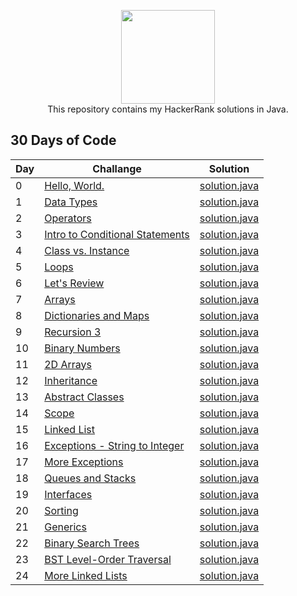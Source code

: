 <p align="center">
    <a href="https://www.hackerrank.com/enes1903telli">
        <img height=150 src="https://hrcdn.net/hackerrank/assets/styleguide/logo_wordmark-13074b67abceb42ce8fd38bdeaac6926.svg">
    </a>
    <br>This repository contains my HackerRank solutions in Java.<br/>
</p>

## 30 Days of Code
|  Day  | Challange | Solution |
|-------|-----------|----------|
|   0   |[Hello, World.](https://www.hackerrank.com/challenges/30-hello-world/problem)|[solution.java](https://github.com/enes-telli/HackerRank/blob/master/30%20Days%20of%20Code/Day%200:%20Hello%2C%20World./solution.java)|
|   1   |[Data Types](https://www.hackerrank.com/challenges/30-data-types/problem)|[solution.java](https://github.com/enes-telli/HackerRank/blob/master/30%20Days%20of%20Code/Day%201:%20Data%20Types/solution.java)|
|   2   |[Operators](https://www.hackerrank.com/challenges/30-operators/problem)|[solution.java](https://github.com/enes-telli/HackerRank/blob/master/30%20Days%20of%20Code/Day%202:%20Operators/solution.java)|
|   3   |[Intro to Conditional Statements](https://www.hackerrank.com/challenges/30-conditional-statements/problem)|[solution.java](https://github.com/enes-telli/HackerRank/blob/master/30%20Days%20of%20Code/Day%203:%20Intro%20to%20Conditional%20Statements/solution.java)|
|   4   |[Class vs. Instance](https://www.hackerrank.com/challenges/30-class-vs-instance/problem)|[solution.java](https://github.com/enes-telli/HackerRank/blob/master/30%20Days%20of%20Code/Day%204:%20Class%20vs.%20Instance/solution.java)|
|   5   |[Loops](https://www.hackerrank.com/challenges/30-loops/problem)|[solution.java](https://github.com/enes-telli/HackerRank/blob/master/30%20Days%20of%20Code/Day%205:%20Loops/solution.java)|
|   6   |[Let's Review](https://www.hackerrank.com/challenges/30-review-loop/problem)|[solution.java](https://github.com/enes-telli/HackerRank/blob/master/30%20Days%20of%20Code/Day%206:%20Let's%20Review/solution.java)|
|   7   |[Arrays](https://www.hackerrank.com/challenges/30-arrays/problem)|[solution.java](https://github.com/enes-telli/HackerRank/blob/master/30%20Days%20of%20Code/Day%207:%20Arrays/solution.java)|
|   8   |[Dictionaries and Maps](https://www.hackerrank.com/challenges/30-dictionaries-and-maps/problem)|[solution.java](https://github.com/enes-telli/HackerRank/blob/master/30%20Days%20of%20Code/Day%208:%20Dictionaries%20and%20Maps/solution.java)|
|   9   |[Recursion 3](https://www.hackerrank.com/challenges/30-recursion/problem)|[solution.java](https://github.com/enes-telli/HackerRank/blob/master/30%20Days%20of%20Code/Day%209:%20Recursion%203/solution.java)|
|   10  |[Binary Numbers](https://www.hackerrank.com/challenges/30-binary-numbers/problem)|[solution.java](https://github.com/enes-telli/HackerRank/blob/master/30%20Days%20of%20Code/Day%20_10:%20Binary%20Numbers/solution.java)|
|   11  |[2D Arrays](https://www.hackerrank.com/challenges/30-2d-arrays/problem)|[solution.java](https://github.com/enes-telli/HackerRank/blob/master/30%20Days%20of%20Code/Day%20_11:%202D%20Arrays/solution.java)|
|   12  |[Inheritance](https://www.hackerrank.com/challenges/30-inheritance/problem)|[solution.java](https://github.com/enes-telli/HackerRank/blob/master/30%20Days%20of%20Code/Day%20_12:%20Inheritance/solution.java)|
|   13  |[Abstract Classes](https://www.hackerrank.com/challenges/30-abstract-classes/problem)|[solution.java](https://github.com/enes-telli/HackerRank/blob/master/30%20Days%20of%20Code/Day%20_13:%20Abstract%20Classes/solution.java)|
|   14  |[Scope](https://www.hackerrank.com/challenges/30-scope/problem)|[solution.java](https://github.com/enes-telli/HackerRank/blob/master/30%20Days%20of%20Code/Day%20_14:%20Scope/solution.java)|
|   15  |[Linked List](https://www.hackerrank.com/challenges/30-linked-list/problem)|[solution.java](https://github.com/enes-telli/HackerRank/blob/master/30%20Days%20of%20Code/Day%20_15:%20Linked%20List/solution.java)|
|   16  |[Exceptions - String to Integer](https://www.hackerrank.com/challenges/30-exceptions-string-to-integer/problem)|[solution.java](https://github.com/enes-telli/HackerRank/blob/master/30%20Days%20of%20Code/Day%20_16:%20Exceptions%20-%20String%20to%20Integer/solution.java)|
|   17  |[More Exceptions](https://www.hackerrank.com/challenges/30-more-exceptions/problem)|[solution.java](https://github.com/enes-telli/HackerRank/blob/master/30%20Days%20of%20Code/Day%20_17:%20More%20Exceptions/solution.java)|
|   18  |[Queues and Stacks](https://www.hackerrank.com/challenges/30-queues-stacks/problem)|[solution.java](https://github.com/enes-telli/HackerRank/blob/master/30%20Days%20of%20Code/Day%20_18:%20Queues%20and%20Stacks/solution.java)|
|   19  |[Interfaces](https://www.hackerrank.com/challenges/30-interfaces/problem)|[solution.java](https://github.com/enes-telli/HackerRank/blob/master/30%20Days%20of%20Code/Day%20_19:%20Interfaces/solution.java)|
|   20  |[Sorting](https://www.hackerrank.com/challenges/30-sorting/problem)|[solution.java](https://github.com/enes-telli/HackerRank/blob/master/30%20Days%20of%20Code/Day%20_20:%20Sorting/solution.java)|
|   21  |[Generics](https://www.hackerrank.com/challenges/30-generics/problem)|[solution.java](https://github.com/enes-telli/HackerRank/blob/master/30%20Days%20of%20Code/Day%20_21:%20Generics/solution.java)|
|   22  |[Binary Search Trees](https://www.hackerrank.com/challenges/30-binary-search-trees/problem)|[solution.java](https://github.com/enes-telli/HackerRank/blob/master/30%20Days%20of%20Code/Day%20_22:%20Binary%20Search%20Trees/solution.java)|
|   23  |[BST Level-Order Traversal](https://www.hackerrank.com/challenges/30-binary-trees/problem)|[solution.java](https://github.com/enes-telli/HackerRank/blob/master/30%20Days%20of%20Code/Day%20_23:%20BST%20Level-Order%20Traversal/solution.java)|
|   24  |[More Linked Lists](https://www.hackerrank.com/challenges/30-linked-list-deletion/problem)|[solution.java](https://github.com/enes-telli/HackerRank/blob/master/30%20Days%20of%20Code/Day%20_24:%20More%20Linked%20Lists/solution.java)|
